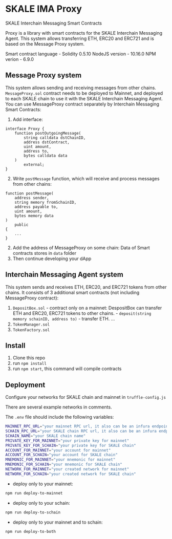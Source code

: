 # SKALE IMA Proxy

SKALE Interchain Messaging Smart Contracts

Proxy is a library with smart contracts for the SKALE Interchain Messaging Agent. This system allows transferring ETH, ERC20 and ERC721 and is based on the Message Proxy system.

Smart contract language - Solidity 0.5.10
NodeJS version - 10.16.0
NPM verion - 6.9.0

## Message Proxy system

This system allows sending and receiving messages from other chains. `MessageProxy.sol` contract needs to be deployed to Mainnet, and deployed to each SKALE chain to use it with the SKALE Interchain Messaging Agent.
You can use MessageProxy contract separately by Interchain Messaging Smart Contracts:
1) Add interface:

```solidity
interface Proxy {
    function postOutgoingMessage(
        string calldata dstChainID, 
        address dstContract, 
        uint amount, 
        address to, 
        bytes calldata data
    ) 
        external;
}
```

2) Write `postMessage` function, which will receive and process messages from other chains:

```solidity
function postMessage(
    address sender, 
    string memory fromSchainID, 
    address payable to, 
    uint amount, 
    bytes memory data
) 
    public 
{
    ...
}
```

2) Add the address of MessageProxy on some chain:
    Data of Smart contracts stores in `data` folder
3) Then continue developing your dApp

## Interchain Messaging Agent system

This system sends and receives ETH, ERC20, and ERC721 tokens from other chains.
It consists of 3 additional smart contracts (not including MessageProxy contract):
1) `DepositBox.sol` - contract only on a mainnet:
    DespositBox can transfer ETH and ERC20, ERC721 tokens to other chains.
     \- `deposit(string memory schainID, address to)` - transfer ETH.
     ...
2) `TokenManager.sol`
3) `TokenFactory.sol`

## Install

1) Clone this repo
2) run `npm install`
3) run `npm start`, this command will compile contracts

## Deployment

Configure your networks for SKALE chain and mainnet in `truffle-config.js`

There are several example networks in comments.

The `.env` file should include the following variables:

```bash
MAINNET_RPC_URL="your mainnet RPC url, it also can be an infura endpoint"
SCHAIN_RPC_URL="your SKALE chain RPC url, it also can be an infura endpoint"
SCHAIN_NAME="your SKALE chain name"
PRIVATE_KEY_FOR_MAINNET="your private key for mainnet"
PRIVATE_KEY_FOR_SCHAIN="your private key for SKALE chain"
ACCOUNT_FOR_MAINNET="your account for mainnet"
ACCOUNT_FOR_SCHAIN="your account for SKALE chain"
MNEMONIC_FOR_MAINNET="your mnemonic for mainnet"
MNEMONIC_FOR_SCHAIN="your mnemonic for SKALE chain"
NETWORK_FOR_MAINNET="your created network for mainnet"
NETWORK_FOR_SCHAIN="your created network for SKALE chain"
```

-   deploy only to your mainnet:

```bash
npm run deploy-to-mainnet
```

-   deploy only to your schain:

```bash
npm run deploy-to-schain
```

-   deploy only to your mainnet and to schain:

```bash
npm run deploy-to-both
```
